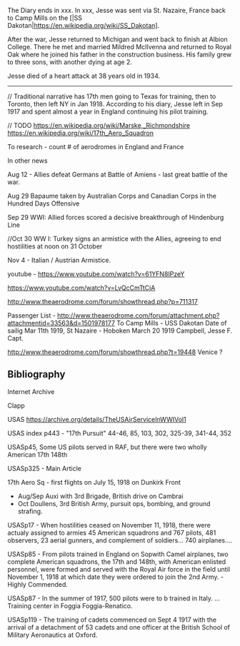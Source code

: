 
The Diary ends in xxx. In xxx, Jesse was sent via St. Nazaire, France back to Camp Mills on the [|SS Dakotan|https://en.wikipedia.org/wiki/SS_Dakotan].

After the war, Jesse returned to Michigan and went back to finish at Albion College. There he met and married Mildred McIlvenna and returned to Royal Oak where he joined his father in the construction business. His family grew to three sons, with another dying at age 2.

Jesse died of a heart attack at 38 years old in 1934.

<hr>

// Traditional narrative has 17th men going to Texas for training, then to Toronto, then left NY in Jan 1918. According to his diary, Jesse left in Sep 1917 and spent almost a year in England continuing his pilot training.

// TODO
https://en.wikipedia.org/wiki/Marske,_Richmondshire
https://en.wikipedia.org/wiki/17th_Aero_Squadron

To research - count # of aerodromes in England and France

In other news

Aug 12 - Allies defeat Germans at Battle of Amiens - last great battle of the war.

Aug 29 Bapaume taken by Australian Corps and Canadian Corps in the Hundred Days Offensive

Sep 29 WWI: Allied forces scored a decisive breakthrough of Hindenburg Line

//Oct 30 WW I: Turkey signs an armistice with the Allies, agreeing to end hostilities at noon on 31 October

Nov 4 - Italian / Austrian Armistice.

youtube - https://www.youtube.com/watch?v=61YFN8IPzeY

https://www.youtube.com/watch?v=LvQcCmTtCjA

http://www.theaerodrome.com/forum/showthread.php?p=711317

Passenger List - http://www.theaerodrome.com/forum/attachment.php?attachmentid=33563&d=1501978177
To Camp Mills - USS Dakotan   Date of sailig Mar 11th 1919,  St Nazaire  - Hoboken March 20 1919
Campbell, Jesse F.  Capt.

http://www.theaerodrome.com/forum/showthread.php?t=19448
Venice ?

<h2> Bibliography </h2>

Internet Archive

Clapp

USAS
https://archive.org/details/TheUSAirServiceInWWIVol1

USAS index p443 - "17th Pursuit" 44-46, 85, 103, 302, 325-39, 341-44, 352

USASp45, Some US pilots served in RAF, but there were two wholly American 17th 148th

USASp325 - Main Article

17th Aero Sq - first flights on July 15, 1918 on Dunkirk Front
- Aug/Sep Auxi with 3rd Brigade, British drive on Cambrai
- Oct Doullens, 3rd British Army, pursuit ops, bombing, and ground strafing.

USASp17 - When hostilities ceased on November 11, 1918, there were actualy assigned to armies 45 American squadrons and 767 pilots, 481 observers, 23 aerial gunners, and complement of soldiers... 740 airplanes....

USASp85 - From pilots trained in England on Sopwith Camel airplanes, two complete American squadrons, the 17th and 148th, with American enlisted personnel, were formed and served with the Royal Air force in the field until November 1, 1918 at which date they were ordered to join the 2nd Army.  -  Highly Commended.

USASp87 - In the summer of 1917, 500 pilots were to b trained in Italy. ... Training center in Foggia Foggia-Renatico.

USASp119 - The training of cadets commenced on Sept 4 1917 with the arrival of a detachment of 53 cadets and one officer at the British School of Military Aeronautics at Oxford.
